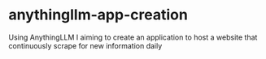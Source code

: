 # anythingllm-app-creation
Using AnythingLLM I aiming to create an application to host a website that continuously scrape for new information daily
